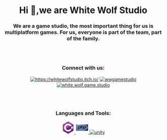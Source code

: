 <h1 align="center">Hi 👋,we are White Wolf Studio</h1>
<h3 align="center">We are a game studio, the most important thing for us is multiplatform games. For us, everyone is part of the team, part of the family.</h3>

<br />

<h1></h1>

<h3 align="center">Connect with us:</h3>
<p align="center">
<a href="https://dev.to/https://whitewolfstudio.itch.io/" target="blank"><img align="center" src="https://cdn.jsdelivr.net/npm/simple-icons@3.0.1/icons/dev-dot-to.svg" alt="https://whitewolfstudio.itch.io/" height="30" width="40" /></a>
<a href="https://twitter.com/wwgamestudio" target="blank"><img align="center" src="https://raw.githubusercontent.com/rahuldkjain/github-profile-readme-generator/master/src/images/icons/Social/twitter.svg" alt="wwgamestudio" height="30" width="40" /></a>
<a href="https://instagram.com/white.wolf.game.studio" target="blank"><img align="center" src="https://raw.githubusercontent.com/rahuldkjain/github-profile-readme-generator/master/src/images/icons/Social/instagram.svg" alt="white.wolf.game.studio" height="30" width="40" /></a>
</p>

<br />


<h1></h1>

<h3 align="center">Languages and Tools:</h3>
<p align="center"> <a href="https://www.w3schools.com/cs/" target="_blank"> <img src="https://raw.githubusercontent.com/devicons/devicon/master/icons/csharp/csharp-original.svg" alt="csharp" width="40" height="40"/> </a> <a href="https://www.php.net" target="_blank"> <img src="https://raw.githubusercontent.com/devicons/devicon/master/icons/php/php-original.svg" alt="php" width="40" height="40"/> </a> <a href="https://unity.com/" target="_blank"> <img src="https://www.vectorlogo.zone/logos/unity3d/unity3d-icon.svg" alt="unity" width="40" height="40"/> </a> </p>